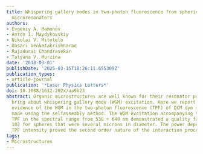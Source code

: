 ```yaml
---
title: Whispering gallery modes in two-photon fluorescence from spherical DCM dye
  microresonators
authors:
- Evgeniy A. Mamonov
- Anton I. Maydykovskiy
- Nikolai V. Mitetelo
- Dasari Venkatakrishnarao
- Rajadurai Chandrasekar
- Tatyana V. Murzina
date: '2018-03-01'
publishDate: '2025-03-15T18:26:11.655309Z'
publication_types:
- article-journal
publication: '*Laser Physics Letters*'
doi: 10.1088/1612-202x/aa9b23
abstract: Organic microstructures are well known for their resonator properties, which
  bring about whispering gallery mode (WGM) excitation. Here we report on experimental
  evidence of the WGM in the two-photon fluorescence (TPF) of DCM dye microspheres
  made using the selfassembly method. The WGM excitation accompanying the overall
  TPF in the spectral range from 530 ÷ 640 nm demonstrated a quality factor of approximately
  102 for spheres that were several microns in diameter. The power dependence of the
  TPF intensity proved the second order nature of the interaction process involved.
tags:
- Microstructures
---
```

